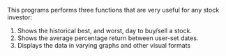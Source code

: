 This programs performs three functions that are very useful for any stock investor:
1. Shows the historical best, and worst, day to buy/sell a stock.
2. Shows the average percentage return between user-set dates.
3. Displays the data in varying graphs and other visual formats
